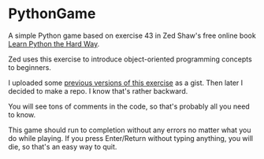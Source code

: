 PythonGame 
==========

A simple Python game based on exercise 43 in Zed Shaw's free online book [Learn Python the Hard Way](http://learnpythonthehardway.org/book/).

Zed uses this exercise to introduce object-oriented programming concepts to beginners.

I uploaded some [previous versions of this exercise](https://gist.github.com/macloo/8700645) as a gist. Then later I decided to make a repo. I know that's rather backward. 

You will see tons of comments in the code, so that's probably all you need to know.

This game should run to completion without any errors no matter what you do while playing. If you press Enter/Return without typing anything, you will die, so that's an easy way to quit.

